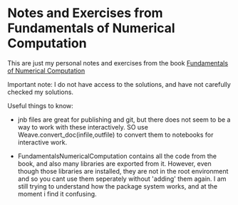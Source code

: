 # Notes and Exercises from Fundamentals of Numerical Computation


This are just my personal notes and exercises from the book [Fundamentals of Numerical Computation](https://tobydriscoll.net/fnc-julia/)

Important note: I do not have access to the solutions, and have not carefully checked my solutions. 

Useful things to know:

* jnb files are great for publishing and git, but there does not seem to be a way to work with these interactively.  SO use Weave.convert_doc(infile,outfile) to convert them to notebooks for interactive work.

* FundamentalsNumericalComputation contains all the code from the book, and also many libraries are exported from it. However, even though those libraries are installed, they are not in the root environment and so you cant use them seperately without 'adding' them again. I am still trying to understand how the package system works, and at the moment i find it confusing.